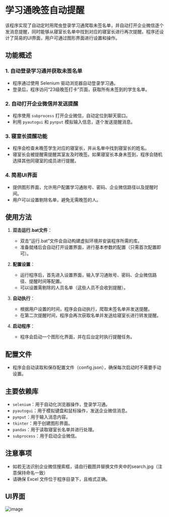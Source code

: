 # 学习通晚签自动提醒

该程序实现了自动定时用爬虫登录学习通爬取未签名单，并自动打开企业微信逐个发消息提醒，同时能够从寝室长名单中找到对应的寝室长进行再次提醒。程序还设计了简易的UI界面，用户可通过图形界面进行设置和操作。

## 功能概述

### 1. 自动登录学习通并获取未签名单
- 程序通过使用 Selenium 驱动浏览器自动登录学习通。
- 登录后，程序访问“23级晚签打卡”页面，获取所有未签到的学生名单。

### 2. 自动打开企业微信并发送提醒
- 程序使用 `subprocess` 打开企业微信，自动定位到聊天窗口。
- 利用 `pyautogui` 和 `pynput` 模拟输入信息，逐个发送提醒消息。

### 3. 寝室长提醒功能
- 程序会检查未晚签学生对应的寝室长，并从名单中找到寝室长的姓名。
- 寝室长会被提醒需提醒其室友及时晚签。如果寝室长本身未签到，程序会随机选择其他同寝室的成员进行提醒。

### 4. 简易UI界面
- 提供图形界面，允许用户配置学习通账号、密码、企业微信路径以及提醒时间。
- 用户可以设置剔除名单，避免无需晚签的人。

## 使用方法

1. **双击运行.bat文件**：
    - 双击“运行.bat”文件会自动构建虚拟环境并安装程序所需的库。
    - 准备就绪后会自动打开设置界面，进行基本参数的配置（只需首次配置即可）。

2. **配置设置**：
    - 运行程序后，首先进入设置界面，输入学习通账号、密码、企业微信路径、提醒时间等配置。
    - 可以设置需剔除的人员名单（这些人员不会收到提醒）。

3. **自动执行**：
    - 根据用户设置的时间，程序会自动执行，爬取未签名单并发送提醒。
    - 在第二次提醒时间，程序会再次获取名单并发送给寝室长进行转发提醒。

4. **启动程序**：
    - 程序会启动一个图形化界面，并在后台定时执行提醒任务。

## 配置文件
- 程序会自动读取和保存配置文件（config.json），确保每次启动时不需要手动设置。

## 主要依赖库
- `selenium`：用于自动化浏览器操作，登录学习通。
- `pyautogui`：用于模拟键盘和鼠标操作，发送企业微信消息。
- `pynput`：用于输入消息内容。
- `tkinter`：用于创建图形界面。
- `pandas`：用于读取寝室长名单并进行处理。
- `subprocess`：用于启动企业微信。

## 注意事项
- 如若无法识别企业微信搜索框，请自行截图并替换文件夹中的search.jpg（注意保持命名一致）
- 请确保 Excel 文件位于程序目录下，且格式正确。

## UI界面
![image](https://github.com/user-attachments/assets/c915e9b8-38a2-4a4a-9fb3-2fb9b94eb8b8)

